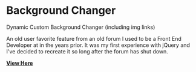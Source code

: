 # Background Changer
Dynamic Custom Background Changer (including img links)

An old user favorite feature from an old forum I used to be a Front End Developer at in the years prior.
It was my first experience with jQuery and I've decided to recreate it so long after the forum has shut down.

[**View Here**](https://vgmichel.github.io/background-changer/index.html)
